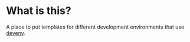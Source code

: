# What is this?

A place to put templates for different development environments that use [devenv](https://devenv.sh).
